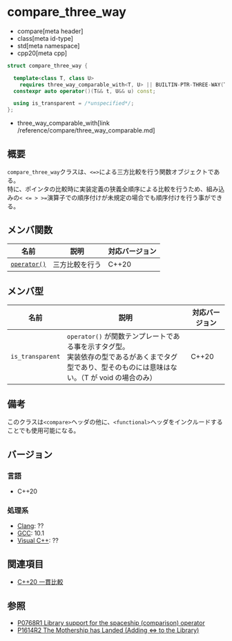 # compare_three_way

* compare[meta header]
* class[meta id-type]
* std[meta namespace]
* cpp20[meta cpp]

```cpp
struct compare_three_way {

  template<class T, class U>
    requires three_way_comparable_with<T, U> || BUILTIN-PTR-THREE-WAY(T, U)
  constexpr auto operator()(T&& t, U&& u) const;

  using is_transparent = /*unspecified*/;
};
```
* three_way_comparable_with[link /reference/compare/three_way_comparable.md]

## 概要

`compare_three_way`クラスは、`<=>`による三方比較を行う関数オブジェクトである。  
特に、ポインタの比較時に実装定義の狭義全順序による比較を行うため、組み込みの`< <= > >=`演算子での順序付けが未規定の場合でも順序付けを行う事ができる。


## メンバ関数

| 名前                                         | 説明 | 対応バージョン |
| -------------------------------------------- | ---- | -------------- |
| [`operator()`](compare_three_way/op_call.md) |  三方比較を行う    | C++20          |

## メンバ型

| 名前             | 説明                                                                                                                                                   | 対応バージョン |
| ---------------- | ------------------------------------------------------------------------------------------------------------------------------------------------------ | -------------- |
| `is_transparent` | `operator()` が関数テンプレートである事を示すタグ型。<br/>実装依存の型であるがあくまでタグ型であり、型そのものには意味はない。（T が void の場合のみ） | C++20          |

## 備考
このクラスは`<compare>`ヘッダの他に、`<functional>`ヘッダをインクルードすることでも使用可能になる。

## バージョン
### 言語
- C++20

### 処理系
- [Clang](/implementation.md#clang): ??
- [GCC](/implementation.md#gcc): 10.1
- [Visual C++](/implementation.md#visual_cpp): ??

## 関連項目

- [C++20 一貫比較](/lang/cpp20/consistent_comparison.md)


## 参照

- [P0768R1 Library support for the spaceship (comparison) operator](http://wg21.link/p0768)
- [P1614R2 The Mothership has Landed (Adding <=> to the Library)](http://wg21.link/p1614)